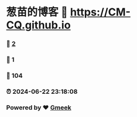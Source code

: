 # 葱苗的博客 :link: https://CM-CQ.github.io 
### :page_facing_up: [2](https://CM-CQ.github.io/tag.html) 
### :speech_balloon: 1 
### :hibiscus: 104 
### :alarm_clock: 2024-06-22 23:18:08 
### Powered by :heart: [Gmeek](https://github.com/Meekdai/Gmeek)
